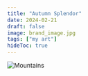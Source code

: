 ```yaml
---
title: "Autumn Splendor"
date: 2024-02-21
draft: false
image: brand_image.jpg
tags: ["my art"]
hideToc: true
---
```


![Mountains](https://www.mustachedsquid.com/art/img/paintings/Autumn%20Splendor.png)
